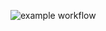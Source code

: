 ![example workflow](https://github.com/rybijakKarpiowy/grain-bank-mvn/actions/workflows/ci.yml/badge.svg)